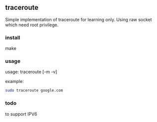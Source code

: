 ## traceroute
Simple implementation of traceroute for learning only. Using raw socket which need root privilege.


### install
make


### usage
usage: traceroute [-m <maxttl> -v] <hostname>

example:

```sh
sudo traceroute google.com
```


### todo
to support IPV6
